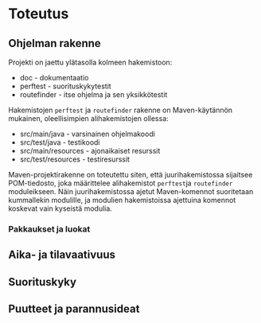 # Toteutus

## Ohjelman rakenne

Projekti on jaettu ylätasolla kolmeen hakemistoon:
 * doc - dokumentaatio
 * perftest - suorituskykytestit
 * routefinder - itse ohjelma ja sen yksikkötestit

Hakemistojen `perftest` ja `routefinder` rakenne on Maven-käytännön
mukainen, oleellisimpien alihakemistojen ollessa:
 * src/main/java - varsinainen ohjelmakoodi
 * src/test/java - testikoodi
 * src/main/resources - ajonaikaiset resurssit
 * src/test/resources - testiresurssit

Maven-projektirakenne on toteutettu siten, että juurihakemistossa sijaitsee
POM-tiedosto, joka määrittelee alihakemistot `perftest`ja `routefinder`
moduleikseen. Näin juurihakemistossa ajetut Maven-komennot suoritetaan
kummallekin modulille, ja modulien hakemistoissa ajettuina komennot koskevat
vain kyseistä modulia.

### Pakkaukset ja luokat

## Aika- ja tilavaativuus

## Suorituskyky

## Puutteet ja parannusideat

